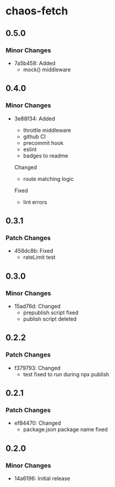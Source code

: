 # chaos-fetch

## 0.5.0

### Minor Changes

- 7a5b458: Added
  - mock() middleware

## 0.4.0

### Minor Changes

- 3e88f34: Added
  - throttle middleware
  - github CI
  - precommit hook
  - eslint
  - badges to readme

  Changed
  - route matching logic

  Fixed
  - lint errors

## 0.3.1

### Patch Changes

- 458dc8b: Fixed
  - rateLimit test

## 0.3.0

### Minor Changes

- 15ad76d: Changed
  - prepublish script fixed
  - publish script deleted

## 0.2.2

### Patch Changes

- f379793: Changed
  - test fixed to run during npx publish

## 0.2.1

### Patch Changes

- ef84470: Changed
  - package.json package name fixed

## 0.2.0

### Minor Changes

- 14a6196: Initial release
